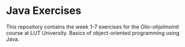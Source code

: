 # Java Exercises
This repository contains the week 1-7 exercises for the *Olio-ohjelmointi* course at LUT University. Basics of object-oriented programming using Java.